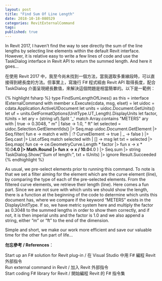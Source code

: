 ```yaml
---
layout: post
title: "Find Sum Of Line Length"
date: 2018-10-18-080529 
categories: RevitExternalCommand
tags: 
published: true
---
```

In Revit 2017, I haven’t find the way to see directly the sum of the line lengths by selecting line elements within the default Revit interface. However, it is relative easy to write a few lines of code and use the TaskDialog interface in Revit API to return the summed length. And here it goes…

在使用 Revit 2017 中，我至今尚未找到一個方法，當我選取多重線段時，可以直接得到總長度的方法。但事實上，寫幾行 F# 程式經由 Revit API 取得長度，配合 TaskDialog 介面呈現總長數值，來解決這個問題是相當簡單的。以下是一範例：

{% highlight fsharp %}
type FindSumLengthOfLines() as this =
  interface IExternalCommand with
    member x.Execute(cdata, msg, elset) =
      let uidoc = cdata.Application.ActiveUIDocument
      let units = uidoc.Document.GetUnits()
      let uf = units.GetFormatOptions(UnitType.UT_Length).DisplayUnits
      let factor, tUnits =
        let ary = (string uf).Split '_'
        match Array.contains "METERS" ary with
          | true -> 0.3048, " m"
          | false -> 1.0, " ft"
      let selected =
          uidoc.Selection.GetElementIds()
          |> Seq.map uidoc.Document.GetElement
          |> Seq.filter(
            fun e ->
              match e with
              | :? CurveElement -> true
              | _ -> false
          ) |> Seq.cast |> List.ofSeq
      match selected with
      | [] ->
        msg
        let txt =
          selected
          |> Seq.map(
            fun ce ->
              ce.GeometryCurve.Length * factor
              |> fun x -> x * 10.0**4.0 |> Math.Round
              |> fun x -> x / 10.0**4.0
          ) |> Seq.sum |> string
          TaskDialog.Show("Sum of length:", txt + tUnits) |> ignore
          Result.Succeeded
{% endhighlight %}

As usual, we pre-select elements prior to running this command. To note is that we set a filter aiming for the element which are the curve element (line), by comparing the type of each of the pre-selected elements. From the filtered curve elements, we retrieve their length (line). Here comes a fun part. Since we are not sure with which units we should show the length, there is a function at the beginning of the code to determine which units this document has, where we compare if the keyword “METERS” exists in the DisplayUnitType. If so, we have metric system here and multiply the factor as 0.3048 to the summed lengths in order to show them correctly, and if not, it is then imperial units and the factor is 1.0 and we also append a string, either “m” or “ft” to the end of the dimension.

Simple and short, we make our work more efficient and save our valuable time for the other fun part of life…

**勿忘參考 / References**：  

Start up an F# solution for Revit plug-in / 在 Visual Studio 中用 F# 編程 Revit 外部指令  
Run external command in Revit / 加入 Revit 外部指令  
Start coding F# library for Revit / 開始編程 Revit 的 F# 指令集  